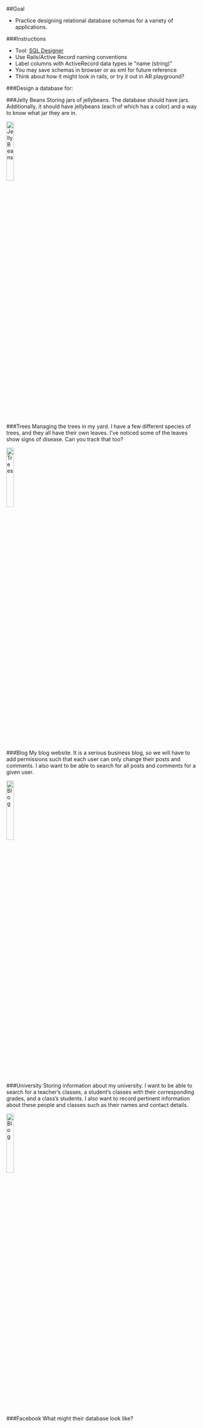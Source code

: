 ##Goal
  * Practice designing relational database schemas for a variety of applications.

###Instructions
  * Tool: [SQL Designer](http://ondras.zarovi.cz/sql/demo/)
  * Use Rails/Active Record naming conventions
  * Label columns with ActiveRecord data types
    ie "name (string)"
  * You may save schemas in browser or as xml for future reference
  * Think about how it might look in rails, or try it out in AR playground?

###Design a database for:

###Jelly Beans
Storing jars of jellybeans. The database should have jars. Additionally, it should have jellybeans (each of which has a color) and a way to know what jar they are in.

<img src="https://c1.staticflickr.com/6/5065/5600978712_5607874919_b.jpg" alt="JellyBeans" style="width: 20%;"/>

###Trees
Managing the trees in my yard. I have a few different species of trees, and they all have their own leaves. I’ve noticed some of the leaves show signs of disease. Can you track that too?

<img src="http://res.freestockphotos.biz/pictures/9/9069-colorful-autumn-leaves-on-trees-pv.jpg" alt="Trees" style="width: 20%;"/>

###Blog
My blog website. It is a serious business blog, so we will have to add permissions such that each user can only change their posts and comments. I also want to be able to search for all posts and comments for a given user.

<img src="http://www.thebluediamondgallery.com/tablet/images/blog.jpg" alt="Blog" style="width: 20%;"/>

###University
Storing information about my university. I want to be able to search for a teacher’s classes, a student’s classes with their corresponding grades, and a class’s students. I also want to record pertinent information about these people and classes such as their names and contact details.

<img src="https://upload.wikimedia.org/wikipedia/commons/3/36/Inside_a_Harvard_Business_School_classroom.jpeg" alt="Blog" style="width: 20%;"/>

###Facebook
What might their database look like?





